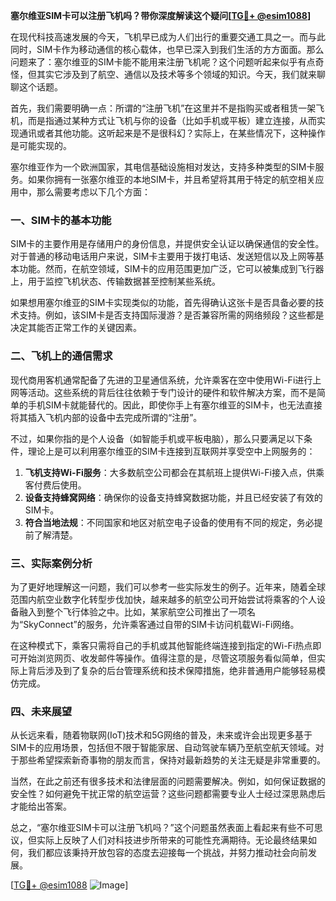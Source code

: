 **塞尔维亚SIM卡可以注册飞机吗？带你深度解读这个疑问[[TG💪+ @esim1088](https://t.me/s/esim1088)]**

在现代科技高速发展的今天，飞机早已成为人们出行的重要交通工具之一。而与此同时，SIM卡作为移动通信的核心载体，也早已深入到我们生活的方方面面。那么问题来了：塞尔维亚的SIM卡能不能用来注册飞机呢？这个问题听起来似乎有点奇怪，但其实它涉及到了航空、通信以及技术等多个领域的知识。今天，我们就来聊聊这个话题。

首先，我们需要明确一点：所谓的“注册飞机”在这里并不是指购买或者租赁一架飞机，而是指通过某种方式让飞机与你的设备（比如手机或平板）建立连接，从而实现通讯或者其他功能。这听起来是不是很科幻？实际上，在某些情况下，这种操作是可能实现的。

塞尔维亚作为一个欧洲国家，其电信基础设施相对发达，支持多种类型的SIM卡服务。如果你拥有一张塞尔维亚的本地SIM卡，并且希望将其用于特定的航空相关应用中，那么需要考虑以下几个方面：

### 一、SIM卡的基本功能

SIM卡的主要作用是存储用户的身份信息，并提供安全认证以确保通信的安全性。对于普通的移动电话用户来说，SIM卡主要用于拨打电话、发送短信以及上网等基本功能。然而，在航空领域，SIM卡的应用范围更加广泛，它可以被集成到飞行器上，用于监控飞机状态、传输数据甚至控制某些系统。

如果想用塞尔维亚的SIM卡实现类似的功能，首先得确认这张卡是否具备必要的技术支持。例如，该SIM卡是否支持国际漫游？是否兼容所需的网络频段？这些都是决定其能否正常工作的关键因素。

### 二、飞机上的通信需求

现代商用客机通常配备了先进的卫星通信系统，允许乘客在空中使用Wi-Fi进行上网等活动。这些系统的背后往往依赖于专门设计的硬件和软件解决方案，而不是简单的手机SIM卡就能替代的。因此，即使你手上有塞尔维亚的SIM卡，也无法直接将其插入飞机内部的设备中去完成所谓的“注册”。

不过，如果你指的是个人设备（如智能手机或平板电脑），那么只要满足以下条件，理论上是可以利用塞尔维亚的SIM卡连接到互联网并享受空中上网服务的：

1. **飞机支持Wi-Fi服务**：大多数航空公司都会在其航班上提供Wi-Fi接入点，供乘客付费后使用。
2. **设备支持蜂窝网络**：确保你的设备支持蜂窝数据功能，并且已经安装了有效的SIM卡。
3. **符合当地法规**：不同国家和地区对航空电子设备的使用有不同的规定，务必提前了解清楚。

### 三、实际案例分析

为了更好地理解这一问题，我们可以参考一些实际发生的例子。近年来，随着全球范围内航空业数字化转型步伐加快，越来越多的航空公司开始尝试将乘客的个人设备融入到整个飞行体验之中。比如，某家航空公司推出了一项名为“SkyConnect”的服务，允许乘客通过自带的SIM卡访问机载Wi-Fi网络。

在这种模式下，乘客只需将自己的手机或其他智能终端连接到指定的Wi-Fi热点即可开始浏览网页、收发邮件等操作。值得注意的是，尽管这项服务看似简单，但实际上背后涉及到了复杂的后台管理系统和技术保障措施，绝非普通用户能够轻易模仿完成。

### 四、未来展望

从长远来看，随着物联网(IoT)技术和5G网络的普及，未来或许会出现更多基于SIM卡的应用场景，包括但不限于智能家居、自动驾驶车辆乃至航空航天领域。对于那些希望探索新奇事物的朋友而言，保持对最新趋势的关注无疑是非常重要的。

当然，在此之前还有很多技术和法律层面的问题需要解决。例如，如何保证数据的安全性？如何避免干扰正常的航空运营？这些问题都需要专业人士经过深思熟虑后才能给出答案。

总之，“塞尔维亚SIM卡可以注册飞机吗？”这个问题虽然表面上看起来有些不可思议，但实际上反映了人们对科技进步所带来的可能性充满期待。无论最终结果如何，我们都应该秉持开放包容的态度去迎接每一个挑战，并努力推动社会向前发展。

[[TG💪+ @esim1088](https://t.me/s/esim1088) ![Image](https://i.postimg.cc/4NQfJmqS/Snipaste-2025-05-13-00-14-12.png)]